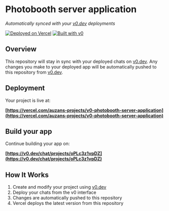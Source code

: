 # Photobooth server application

*Automatically synced with your [v0.dev](https://v0.dev) deployments*

[![Deployed on Vercel](https://img.shields.io/badge/Deployed%20on-Vercel-black?style=for-the-badge&logo=vercel)](https://vercel.com/auzans-projects/v0-photobooth-server-application)
[![Built with v0](https://img.shields.io/badge/Built%20with-v0.dev-black?style=for-the-badge)](https://v0.dev/chat/projects/oPLc3z1vpDZ)

## Overview

This repository will stay in sync with your deployed chats on [v0.dev](https://v0.dev).
Any changes you make to your deployed app will be automatically pushed to this repository from [v0.dev](https://v0.dev).

## Deployment

Your project is live at:

**[https://vercel.com/auzans-projects/v0-photobooth-server-application](https://vercel.com/auzans-projects/v0-photobooth-server-application)**

## Build your app

Continue building your app on:

**[https://v0.dev/chat/projects/oPLc3z1vpDZ](https://v0.dev/chat/projects/oPLc3z1vpDZ)**

## How It Works

1. Create and modify your project using [v0.dev](https://v0.dev)
2. Deploy your chats from the v0 interface
3. Changes are automatically pushed to this repository
4. Vercel deploys the latest version from this repository